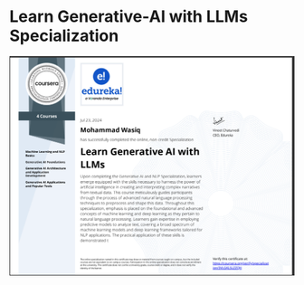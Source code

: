 # Learn Generative-AI with LLMs Specialization

![certificate](https://github.com/MohammadWasiq0786/Learn-Generative-AI-with-LLMs-Specialization/blob/main/edureka_llm_certificate.png)
